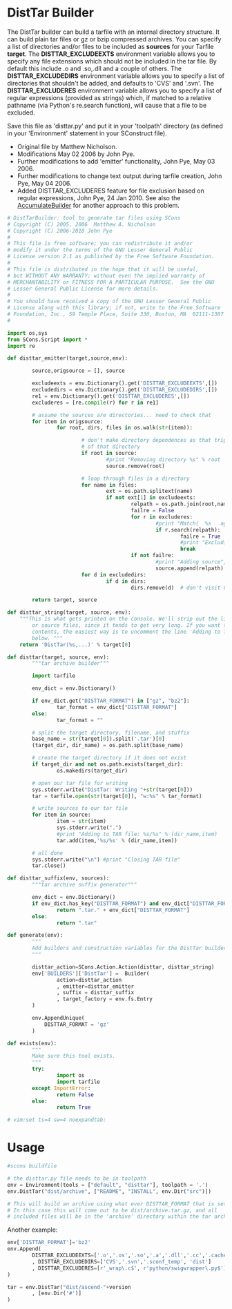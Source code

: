 # DistTar Builder

The DistTar builder can build a tarfile with an internal directory structure.  It can build plain tar files or gz or bzip compressed archives. You can specify a list of directories and/or files to be included as **sources** for your Tarfile **target**. The **DISTTAR_EXCLUDEEXTS** environment variable allows you to specify any file extensions which should not be included in the tar file. By default this include .o and .so,.dll and a couple of others. The **DISTTAR_EXCLUDEDIRS** environment variable allows you to specify a list of directories that shouldn't be added, and defaults to 'CVS' and '.svn'. The **DISTTAR_EXCLUDERES** environment variable allows you to specify a list of regular expressions (provided as strings) which, if matched to a relative pathname (via Python's re.search function), will cause that a file to be excluded.

Save this file as 'disttar.py' and put it in your 'toolpath' directory (as defined in your 'Environment' statement in your SConstruct file).

* Original file by Matthew Nicholson.
* Modifications May 02 2006 by John Pye.
* Further modifications to add 'emitter' functionality, John Pye, May 03 2006.
* Further modifications to change text output during tarfile creation, John Pye, May 04 2006.
* Added DISTTAR_EXCLUDERES feature for file exclusion based on regular expressions, John Pye, 24 Jan 2010.
See also the [AccumulateBuilder](AccumulateBuilder) for another approach to this problem.


```python
# DistTarBuilder: tool to generate tar files using SCons
# Copyright (C) 2005, 2006  Matthew A. Nicholson
# Copyright (C) 2006-2010 John Pye
#
# This file is free software; you can redistribute it and/or
# modify it under the terms of the GNU Lesser General Public
# License version 2.1 as published by the Free Software Foundation.
#
# This file is distributed in the hope that it will be useful,
# but WITHOUT ANY WARRANTY; without even the implied warranty of
# MERCHANTABILITY or FITNESS FOR A PARTICULAR PURPOSE.  See the GNU
# Lesser General Public License for more details.
#
# You should have received a copy of the GNU Lesser General Public
# License along with this library; if not, write to the Free Software
# Foundation, Inc., 59 Temple Place, Suite 330, Boston, MA  02111-1307  USA
#

import os,sys
from SCons.Script import *
import re

def disttar_emitter(target,source,env):

        source,origsource = [], source

        excludeexts = env.Dictionary().get('DISTTAR_EXCLUDEEXTS',[])
        excludedirs = env.Dictionary().get('DISTTAR_EXCLUDEDIRS',[])
        re1 = env.Dictionary().get('DISTTAR_EXCLUDERES',[])
        excluderes = [re.compile(r) for r in re1]

        # assume the sources are directories... need to check that
        for item in origsource:
                for root, dirs, files in os.walk(str(item)):

                        # don't make directory dependences as that triggers full build
                        # of that directory
                        if root in source:
                                #print "Removing directory %s" % root
                                source.remove(root)

                        # loop through files in a directory
                        for name in files:
                                ext = os.path.splitext(name)
                                if not ext[1] in excludeexts:
                                        relpath = os.path.join(root,name)
                                        failre = False
                                        for r in excluderes:
                                                #print "Match(  %s   against   %s)" % (r,relpath)
                                                if r.search(relpath):
                                                        failre = True
                                                        #print "Excluding '%s' from tarball" % relpath
                                                        break
                                        if not failre:
                                                #print "Adding source",relpath
                                                source.append(relpath)
                        for d in excludedirs:
                                if d in dirs:
                                        dirs.remove(d)  # don't visit CVS directories etc

        return target, source

def disttar_string(target, source, env):
    """This is what gets printed on the console. We'll strip out the list
        or source files, since it tends to get very long. If you want to see the
        contents, the easiest way is to uncomment the line 'Adding to TAR file'
        below. """
    return 'DistTar(%s,...)' % target[0]

def disttar(target, source, env):
        """tar archive builder"""

        import tarfile

        env_dict = env.Dictionary()

        if env_dict.get("DISTTAR_FORMAT") in ["gz", "bz2"]:
                tar_format = env_dict["DISTTAR_FORMAT"]
        else:
                tar_format = ""

        # split the target directory, filename, and stuffix
        base_name = str(target[0]).split('.tar')[0]
        (target_dir, dir_name) = os.path.split(base_name)

        # create the target directory if it does not exist
        if target_dir and not os.path.exists(target_dir):
                os.makedirs(target_dir)

        # open our tar file for writing
        sys.stderr.write("DistTar: Writing "+str(target[0]))
        tar = tarfile.open(str(target[0]), "w:%s" % tar_format)

        # write sources to our tar file
        for item in source:
                item = str(item)
                sys.stderr.write(".")
                #print "Adding to TAR file: %s/%s" % (dir_name,item)
                tar.add(item,'%s/%s' % (dir_name,item))

        # all done
        sys.stderr.write("\n") #print "Closing TAR file"
        tar.close()

def disttar_suffix(env, sources):
        """tar archive suffix generator"""

        env_dict = env.Dictionary()
        if env_dict.has_key("DISTTAR_FORMAT") and env_dict["DISTTAR_FORMAT"] in ["gz", "bz2"]:
                return ".tar." + env_dict["DISTTAR_FORMAT"]
        else:
                return ".tar"

def generate(env):
        """
        Add builders and construction variables for the DistTar builder.
        """

        disttar_action=SCons.Action.Action(disttar, disttar_string)
        env['BUILDERS']['DistTar'] =  Builder(
                action=disttar_action
                , emitter=disttar_emitter
                , suffix = disttar_suffix
                , target_factory = env.fs.Entry
        )

        env.AppendUnique(
            DISTTAR_FORMAT = 'gz'
        )

def exists(env):
        """
        Make sure this tool exists.
        """
        try:
                import os
                import tarfile
        except ImportError:
                return False
        else:
                return True

# vim:set ts=4 sw=4 noexpandtab:
```

# Usage

```python
#scons buildfile

# the disttar.py file needs to be in toolpath
env = Environment(tools = ["default", "disttar"], toolpath = '.')
env.DistTar("dist/archive", ["README", "INSTALL", env.Dir("src")])

# This will build an archive using what ever DISTTAR_FORMAT that is set.
# In this case this will come out to be dist/archive.tar.gz, and all
# included files will be in the 'archive' directory within the tar archive.
```
Another example:


```python
env['DISTTAR_FORMAT']='bz2'
env.Append(
        DISTTAR_EXCLUDEEXTS=['.o','.os','.so','.a','.dll','.cc','.cache','.pyc','.cvsignore','.dblite','.log', '.gz', '.bz2', '.zip']
        , DISTTAR_EXCLUDEDIRS=['CVS','.svn','.sconf_temp', 'dist']
        , DISTTAR_EXCLUDERES=[r'_wrap\.c$', r'python/swigwrapper\.py$']
)

tar = env.DistTar("dist/ascend-"+version
        , [env.Dir('#')]
)
```